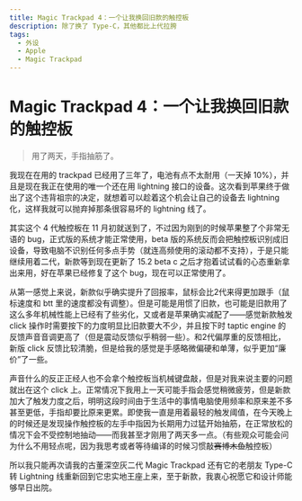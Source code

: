 ```yaml
---
title: Magic Trackpad 4：一个让我换回旧款的触控板
description: 除了换了 Type-C，其他都比上代拉胯
tags:
  - 外设
  - Apple
  - Magic Trackpad
---
```


# Magic Trackpad 4：一个让我换回旧款的触控板

> 用了两天，手指抽筋了。

我现在在用的 trackpad 已经用了三年了，电池有点不太耐用（一天掉 10%），并且是现在我正在使用的唯一个还在用 lightning 接口的设备。这次看到苹果终于做出了这个违背祖宗的决定，就想着可以趁着这个机会让自己的设备去 lightning 化，这样我就可以抛弃掉那条很容易坏的 lightning 线了。

其实这个 4 代触控板在 11 月初就送到了，不过因为刚到的时候苹果整了个非常无语的 bug，正式版的系统才能正常使用，beta 版的系统反而会把触控板识别成旧设备，导致电脑不识别任何多点手势（就连高频使用的滚动都不支持），于是只能继续用着二代，新款等到现在更新了 15.2 beta c 之后才抱着试试看的心态重新拿出来用，好在苹果已经修复了这个 bug，现在可以正常使用了。

从第一感觉上来说，新款似乎确实提升了回报率，鼠标会比2代来得更加跟手（鼠标速度和 btt 里的速度都没有调整）。但是可能是用惯了旧款，也可能是旧款用了这么多年机械性能上已经有了些劣化，又或者是苹果确实减配了——感觉新款触发 click 操作时需要按下的力度明显比旧款要大不少，并且按下时 taptic engine 的反馈声音音调更高了（但是震动反馈似乎稍弱一些）。和2代偏厚重的反馈相比，新版 click 反馈比较清脆，但是给我的感觉是手感略微偏硬和单薄，似乎更加“廉价”了一些。

声音什么的反正正经人也不会拿个触控板当机械键盘敲，但是对我来说主要的问题就出在这个 click 上。正常情况下我用上一天可能手指会感觉稍微疲劳，但是新款加大了触发力度之后，明明这段时间由于生活中的事情电脑使用频率和原来差不多甚至更低，手指却要比原来更累。即使我一直是用着最轻的触发阈值，在今天晚上的时候还是发现操作触控板的左手中指因为长期用力过猛开始抽筋，在正常放松的情况下会不受控制地抽动——而我甚至才刚用了两天多一点。（有些观众可能会问为什么不用轻点呢，因为我思考或者等待编译的时候习惯敲~~赛博木鱼~~触控板）

所以我只能再次请我的古董深空灰二代 Magic Trackpad 还有它的老朋友 Type-C 转 Lightning 线重新回到它忠实地王座上来，至于新款，我衷心祝愿它和设计师能够早日出院。

